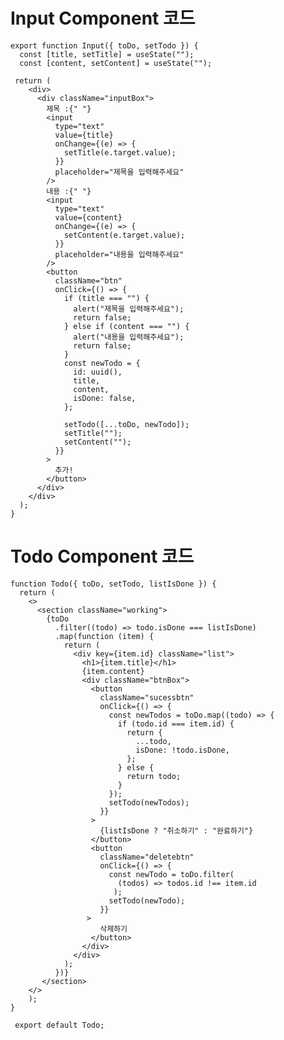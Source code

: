 # Input Component 코드


    export function Input({ toDo, setTodo }) {
      const [title, setTitle] = useState("");
      const [content, setContent] = useState("");

     return (
        <div>
          <div className="inputBox">
            제목 :{" "}
            <input
              type="text"
              value={title}
              onChange={(e) => {
                setTitle(e.target.value);
              }}
              placeholder="제목을 입력해주세요"
            />
            내용 :{" "}
            <input
              type="text"
              value={content}
              onChange={(e) => {
                setContent(e.target.value);
              }}
              placeholder="내용을 입력해주세요"
            />
            <button
              className="btn"
              onClick={() => {
                if (title === "") {
                  alert("제목을 입력해주세요");
                  return false;
                } else if (content === "") {
                  alert("내용을 입력해주세요");
                  return false;
                }
                const newTodo = {
                  id: uuid(),
                  title,
                  content,
                  isDone: false,
                };

                setTodo([...toDo, newTodo]);
                setTitle("");
                setContent("");
              }}
            >
              추가!
            </button>
          </div>
        </div>
      );
    }

   


# Todo Component 코드


    function Todo({ toDo, setTodo, listIsDone }) {
      return (
        <>
          <section className="working">
            {toDo
              .filter((todo) => todo.isDone === listIsDone)
              .map(function (item) {
                return (
                  <div key={item.id} className="list">
                    <h1>{item.title}</h1>
                    {item.content}
                    <div className="btnBox">
                      <button
                        className="sucessbtn"
                        onClick={() => {
                          const newTodos = toDo.map((todo) => {
                            if (todo.id === item.id) {
                              return {
                                ...todo,
                                isDone: !todo.isDone,
                              };
                            } else {
                              return todo;
                            }
                          });
                          setTodo(newTodos);
                        }}
                      >
                        {listIsDone ? "취소하기" : "완료하기"}
                      </button>
                      <button
                        className="deletebtn"
                        onClick={() => {
                          const newTodo = toDo.filter(
                            (todos) => todos.id !== item.id
                           );
                          setTodo(newTodo);
                        }}
                     >
                        삭제하기
                      </button>
                    </div>
                  </div>
                );
              })}
           </section>
        </>
        );
    }

     export default Todo;
